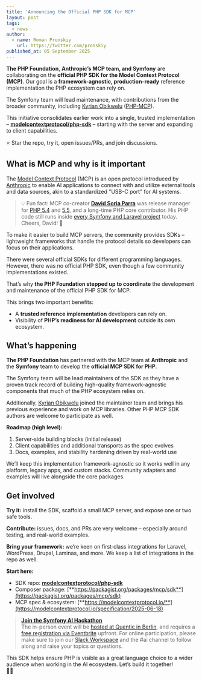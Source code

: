 ```yaml
---
title: 'Announcing the Official PHP SDK for MCP'
layout: post
tags:
  - news
author:
  - name: Roman Pronskiy
    url: https://twitter.com/pronskiy
published_at: 05 September 2025
---
```


**The PHP Foundation**, **Anthropic’s MCP team, and Symfony** are collaborating on the **official PHP SDK for the Model Context Protocol (MCP)**. Our goal is a **framework-agnostic, production-ready** reference implementation the PHP ecosystem can rely on.

The Symfony team will lead maintenance, with contributions from the broader community, including [Kyrian Obikwelu](https://github.com/CodeWithKyrian) ([PHP-MCP](https://github.com/php-mcp)).

This initiative consolidates earlier work into a single, trusted implementation – [**modelcontextprotocol/php-sdk**](https://github.com/modelcontextprotocol/php-sdk) – starting with the server and expanding to client capabilities.

⭐ Star the repo, try it, open issues/PRs, and join discussions.

<!--
- [Symfony announcement](https://symfony.com/blog/symfony-to-provide-the-official-mcp-sdk)  
- [MCP blog announcement]()
-->

## **What is MCP and why is it important**

The [Model Context Protocol](https://modelcontextprotocol.io/) (MCP) is an open protocol introduced by [Anthropic](https://www.anthropic.com/) to enable AI applications to connect with and utilize external tools and data sources, akin to a standardized "USB-C port" for AI systems.

> 💡 Fun fact: MCP co-creator [**David Soria Parra**](https://x.com/dsp_) was release manager for [PHP 5.4](https://wiki.php.net/todo/php54) and [5.5](https://wiki.php.net/todo/php55), and a long-time PHP core contributor. His PHP code still runs inside [every Symfony and Laravel project](https://github.com/symfony/http-foundation/blob/6.1/IpUtils.php#L105) today. Cheers, David! 💜

To make it easier to build MCP servers, the community provides SDKs – lightweight frameworks that handle the protocol details so developers can focus on their applications.

There were several official SDKs for different programming languages. However, there was no official PHP SDK, even though a few community implementations existed.

That’s why **the PHP Foundation stepped up to coordinate** the development and maintenance of the official PHP SDK for MCP.

This brings two important benefits:

* A **trusted reference implementation** developers can rely on.
* Visibility of **PHP’s readiness for AI development** outside its own ecosystem.

## **What’s happening**

**The PHP Foundation** has partnered with the MCP team at **Anthropic** and the **Symfony** team to develop the **official MCP SDK for PHP.**

The Symfony team will be lead maintainers of the SDK as they have a proven track record of building high-quality framework-agnostic components that much of the PHP ecosystem relies on.

Additionally, [Kyrian Obikwelu](https://github.com/CodeWithKyrian) joined the maintainer team and brings his previous experience and work on MCP libraries. Other PHP MCP SDK authors are welcome to participate as well.

**Roadmap (high level):**

1. Server-side building blocks (initial release)
2. Client capabilities and additional transports as the spec evolves
3. Docs, examples, and stability hardening driven by real-world use

We’ll keep this implementation framework-agnostic so it works well in any platform, legacy apps, and custom stacks. Community adapters and examples will live alongside the core packages.

## **Get involved**

**Try it:** install the SDK, scaffold a small MCP server, and expose one or two safe tools.

**Contribute:** issues, docs, and PRs are very welcome – especially around testing, and real-world examples.

**Bring your framework:** we’re keen on first‑class integrations for Laravel, WordPress, Drupal, Laminas, and more. We keep a list of integrations in the repo as well.

**Start here:**

* SDK repo: [**modelcontextprotocol/php-sdk**](https://github.com/modelcontextprotocol/php-sdk)
* Composer package: [**https://packagist.org/packages/mcp/sdk**](https://packagist.org/packages/mcp/sdk)
* MCP spec & ecosystem: [**https://modelcontextprotocol.io/**](https://modelcontextprotocol.io/specification/2025-06-18)

> [**Join the Symfony AI Hackathon**](https://symfony.com/blog/let-s-build-the-symfony-ai-ecosystem-together)  
> The in-person event will be [hosted at Quentic in Berlin](https://maps.app.goo.gl/ML4e5SqtcwGRYJH8A), and requires a [free registration via Eventbrite](https://www.eventbrite.com/e/symfony-ai-hackathon-tickets-1591414586869) upfront. For online participation, please make sure to join our [Slack Workspace](https://symfony.com/slack) and the \#ai channel to follow along and raise your topics or questions.

This SDK helps ensure PHP is visible as a great language choice to a wider audience when working in the AI ecosystem.
Let’s build it together!  
💜🐘
